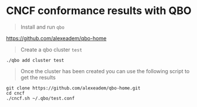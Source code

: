 
# CNCF conformance results with QBO


> Install and run `qbo`


https://github.com/alexeadem/qbo-home


> Create a qbo cluster `test`
```
./qbo add cluster test
```

> Once the cluster has been created you can use the following script to get the results

```
git clone https://github.com/alexeadem/qbo-home.git
cd cncf
./cncf.sh ~/.qbo/test.conf
```

